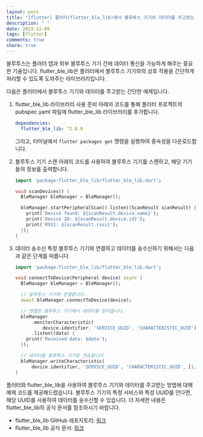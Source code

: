 ```yaml
---
layout: post
title: "[flutter] 플러터(flutter_ble_lib)에서 블루투스 기기와 데이터를 주고받는 방법은 어떻게 되나요?"
description: " "
date: 2023-11-08
tags: [flutter]
comments: true
share: true
---
```


블루투스는 플러터 앱과 외부 블루투스 기기 간에 데이터 통신을 가능하게 해주는 중요한 기술입니다. flutter_ble_lib은 플러터에서 블루투스 기기와의 상호 작용을 간단하게 처리할 수 있도록 도와주는 라이브러리입니다.

다음은 플러터에서 블루투스 기기와 데이터를 주고받는 간단한 예제입니다.

1. flutter_ble_lib 라이브러리 사용 준비
   아래의 코드를 통해 플러터 프로젝트의 pubspec.yaml 파일에 flutter_ble_lib 라이브러리를 추가합니다.

   ```yaml
   dependencies:
     flutter_ble_lib: ^2.0.0
   ```

   그리고, 터미널에서 `flutter packages get` 명령을 실행하여 종속성을 다운로드합니다.

2. 블루투스 기기 스캔
   아래의 코드를 사용하여 블루투스 기기를 스캔하고, 해당 기기들의 정보를 출력합니다.

   ```dart
   import 'package:flutter_ble_lib/flutter_ble_lib.dart';

   void scanDevices() {
     BleManager bleManager = BleManager();

     bleManager.startPeripheralScan().listen((ScanResult scanResult) {
       print('Device found: ${scanResult.device.name}');
       print('Device ID: ${scanResult.device.id}');
       print('RSSI: ${scanResult.rssi}');
     });
   }
   ```

3. 데이터 송수신
   특정 블루투스 기기와 연결하고 데이터를 송수신하기 위해서는 다음과 같은 단계를 따릅니다.

   ```dart
   import 'package:flutter_ble_lib/flutter_ble_lib.dart';

   void connectToDevice(Peripheral device) async {
     BleManager bleManager = BleManager();

     // 블루투스 기기와 연결합니다.
     await bleManager.connectToDevice(device);

     // 연결된 블루투스 기기에서 데이터를 읽어옵니다.
     bleManager
         .monitorCharacteristic(
             device.identifier, 'SERVICE_UUID', 'CHARACTERISTIC_UUID')
         .listen((data) {
       print('Received data: $data');
     });

     // 데이터를 블루투스 기기로 전송합니다.
     bleManager.writeCharacteristic(
         device.identifier, 'SERVICE_UUID', 'CHARACTERISTIC_UUID', [1, 2, 3]);
   }
   ```

플러터와 flutter_ble_lib을 사용하여 블루투스 기기와 데이터를 주고받는 방법에 대해 예제 코드를 제공해드렸습니다. 블루투스 기기의 특정 서비스와 특성 UUID를 안다면, 해당 UUID를 사용하여 데이터를 송수신할 수 있습니다. 더 자세한 내용은 flutter_ble_lib의 공식 문서를 참조하시기 바랍니다.

- flutter_ble_lib GitHub 레포지토리: [링크](https://github.com/Polidea/flutter_ble_lib)
- flutter_ble_lib 공식 문서: [링크](https://pub.dev/packages/flutter_ble_lib)